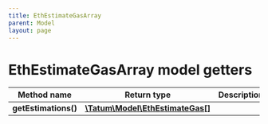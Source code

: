 ```yaml
---
title: EthEstimateGasArray
parent: Model
layout: page
---
```


# EthEstimateGasArray model getters

Method name | Return type | Description | Notes
------------ | ------------- | ------------- | -------------
**getEstimations()** | [**\Tatum\Model\EthEstimateGas[]**](../EthEstimateGas) |  |

